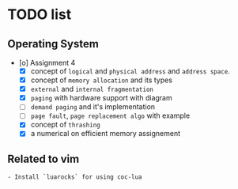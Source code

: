 # TODO list

## Operating System

- [o] Assignment 4
  - [x] concept of `logical` and `physical address` and `address space`.
  - [x] concept of `memory allocation` and its types
  - [x] `external` and `internal fragmentation`
  - [x] `paging` with hardware support with diagram
  - [ ] `demand paging` and it's implementation
  - [ ] `page fault`, `page replacement algo` with example
  - [x] concept of `thrashing`
  - [x] a numerical on efficient memory assignement

## Related to vim

    - Install `luarocks` for using coc-lua
